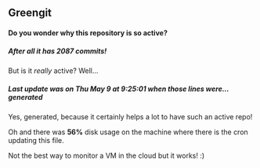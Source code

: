 ## Greengit

#### Do you wonder why this repository is so active?

##### After all it has 2087 commits!

But is it *really* active? Well...

##### Last update was on Thu May 9 at 9:25:01 when those lines were... generated

Yes, generated, because it certainly helps a lot to have such an active repo!

Oh and there was **56%** disk usage on the machine
where there is the cron updating this file.

Not the best way to monitor a VM in the cloud but it works! :)
